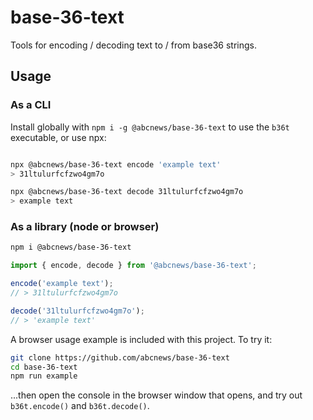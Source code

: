 # base-36-text

Tools for encoding / decoding text to / from base36 strings.

## Usage

### As a CLI

Install globally with `npm i -g @abcnews/base-36-text` to use the `b36t` executable, or use npx:

```sh

npx @abcnews/base-36-text encode 'example text'
> 31ltulurfcfzwo4gm7o

npx @abcnews/base-36-text decode 31ltulurfcfzwo4gm7o
> example text
```

### As a library (node or browser)

```sh
npm i @abcnews/base-36-text
```

```js
import { encode, decode } from '@abcnews/base-36-text';

encode('example text');
// > 31ltulurfcfzwo4gm7o

decode('31ltulurfcfzwo4gm7o');
// > 'example text'
```

A browser usage example is included with this project. To try it:

```sh
git clone https://github.com/abcnews/base-36-text
cd base-36-text
npm run example
```

...then open the console in the browser window that opens, and try out `b36t.encode()` and `b36t.decode()`.
